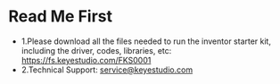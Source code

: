 # Read Me First

* 1.Please download all the files needed to run the inventor starter kit, including the driver, codes, libraries, etc: https://fs.keyestudio.com/FKS0001
* 2.Technical Support: service@keyestudio.com






